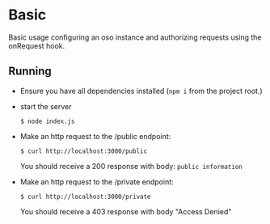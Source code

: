 # Basic

Basic usage configuring an oso instance and authorizing requests using the onRequest hook.

## Running

- Ensure you have all dependencies installed (`npm i` from the project root.)

- start the server

    ```
    $ node index.js
    ```

- Make an http request to the /public endpoint:

    ```
    $ curl http://localhost:3000/public
    ```

    You should receive a 200 response with body: `public information`

- Make an http request to the /private endpoint:

    ```
    $ curl http://localhost:3000/private
    ```

    You should receive a 403 response with body "Access Denied"
